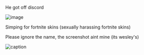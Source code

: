 He got off discord

![image](https://github.com/user-attachments/assets/9ad732a5-38e8-405f-a64a-59de6cd73b1d)


Simping for fortnite skins (sexually harassing fortnite skins)

Please ignore the name, the screenshot aint mine (its wesley's)

![caption](https://github.com/user-attachments/assets/9da26bd7-c640-4121-a8b6-a6e0d49fdf95)

